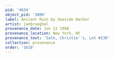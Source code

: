 ```yaml
---
pid: '4634'
object_pid: '3800'
label: Ancient Ruin by Seaside Harbor
artist: janbrueghel
provenance_date: Jun 12 1988
provenance_location: New York, NY
provenance_text: 'Sale, Christie''s, Lot #130'
collection: provenance
order: '1618'
---
```

